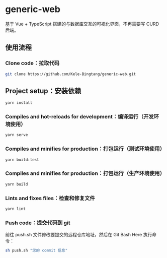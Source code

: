 # generic-web

基于 Vue + TypeScript 搭建的与数据库交互的可视化界面，不再需要写 CURD 后端。

## 使用流程

### Clone code：拉取代码

```sh
git clone https://github.com/Kele-Bingtang/generic-web.git
```

## Project setup：安装依赖

```sh
yarn install
```

### Compiles and hot-reloads for development：编译运行（开发环境使用）

```sh
yarn serve
```

### Compiles and minifies for production：打包运行（测试环境使用）

```sh
yarn build:test
```

### Compiles and minifies for production：打包运行（生产环境使用）

```sh
yarn build
```

### Lints and fixes files：检查和修复文件

```sh
yarn lint
```

### Push code：提交代码到 git

前往 push.sh 文件修改要提交的远程仓库地址，然后在 Git Bash Here 执行命令：

```sh
sh push.sh "您的 commit 信息"
```

